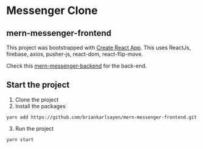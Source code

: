 # Messenger Clone

## mern-messenger-frontend

This project was bootstrapped with [Create React App](https://github.com/facebook/create-react-app).
This uses ReactJs, firebase, axios, pusher-js, react-dom, react-flip-move.

Check this [mern-messenger-backend](https://github.com/briankarlsayen/mern-messenger-backend.git) for the back-end.

## Start the project

1. Clone the project
2. Install the packages
```
yarn add https://github.com/briankarlsayen/mern-messenger-frontend.git
```
3. Run the project
```
yarn start
```
    
